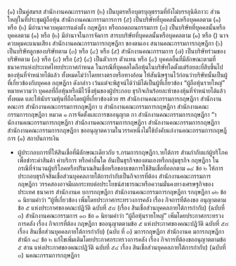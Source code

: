 (๑) เป็นคู่สมรส
สำนักงานคณะกรรมการ (๒) เป็นบุตรหรือบุตรบุญธรรมที่ยังไม่บรรลุนิติภาวะ
ส่วนใหญ่ในที่ประชุมผู้ถือหุ้น
สำนักงานคณะกรรมการการ
(๕) เป็นบริษัทที่บุคคลนั้นหรือบุคคลตาม (๑) หรือ (๒) มีอำนาจควบคุมการแต่งตั้ง กฤษฎีกา
หรือถอดถอนกรรมการ
(๓) เป็นบริษัทที่บุคคลนั้นหรือบุคคลตาม (๑) หรือ (๒) มีอำนาจในการจัดการ
สารบบริษัทที่บุคคลนั้นหรือบุคคลตาม (๑) หรือ () นาจควบคุมคะแนนเสียง
สํานักงานคณะกรรมการกฤษฎีกา
ของตนเอง
สนานคณะกรรมการกฤษฎีกา
(๖) เป็นบริษัทลูกของบริษัทตาม (๓) หรือ (๔) หรือ (๕)
สำนักงานคณะกรรมการ (๗) เป็นบริษัทร่วมของบริษัทตาม (๓) หรือ (๔) หรือ (๕)
(๔) เป็นตัวการ ตัวแทน หรือ
(๔) บุคคลอื่นที่มีลักษณะตามที่ธนาคารแห่งประเทศไทยประกาศกำหนด
ในกรณีที่บุคคลใดถือหุ้นในบริษัทใดตั้งแต่ร้อยละยี่สิบขึ้นไปของหุ้นที่จำหน่ายได้แล้ว
ทั้งหมดไม่ว่าโดยทางตรงหรือทางอ้อม ให้สันนิษฐานไว้ก่อนว่าบริษัทนั้นเป็นผู้ที่เกี่ยวข้องกับบุคคล กฤษฎีกา
ดังกล่าว เว้นแต่จะพิสูจน์ได้ว่ามิได้เป็นผู้ที่เกี่ยวข้อง
“ผู้ถือหุ้นรายใหญ่” หมายความว่า บุคคลที่ถือหุ้นหรือมีไว้ซึ่งหุ้นของผู้ประกอบ
ธุรกิจเกินร้อยละห้าของหุ้นที่จำหน่ายได้แล้วทั้งหมด และให้นับรวมหุ้นที่ถือโดยผู้ที่เกี่ยวข้องด้วย
m
สํานักงานคณะกรรมการกฤษฎีกา
สำนักงานคณะกร
สำนักงานคณะกรรมการกฤษฎีกา
บ
สํานักงานคณะกรรมการกฤษฎีกา
สํานักงานคณะกรรมการกฤษฎีกา
หมวด ๑
การจัดตั้งและการขออนุญาต กา
สํานักงานคณะกรรมการกฤษฎีกา
“านักงานคณะกรรมการกฤษฎีกา
สำนักงานคณะกรรมการกฤษฎีกา
สำนักงานคณะกรรมการกฤษฎีกา
สำนักงานคณะกรรมการกฤษฎีกา
ขออนุญาตความในวรรคหนึ่งไม่ใช้บังคับแก่งานคณะกรรมการกฤษฎีการ
(๑) สถาบันการเงิน
- ผู้ประกอบการที่ให้สินเชื่อที่มีลักษณะเดียวกับ ร.กรมการกฤษฎีกา.ายใต้การ
สำนกำกับแก่ผู้บริโภคเพื่อชำระค่าสินค้า ค่าบริการ หรือค่าอื่นใด อันเป็นธุรกิจของตนเองหรือกลุ่มธุรกิจ กฤษฎีกา
ในกรณีที่จํานวนผู้บริโภคหรือปริมาณสินเชื่อหรือขอบเขตการใช้สินเชื่อที่ออกตาม
๑๔
ข้อ ๒ ให้การประกอบธุรกิจสินเชื่อส่วนบุคคลภายใต้การกำกับเป็นกิจการที่ต้อง
สํานักงานคณะกรรมการกฤษฎีกา
วรรคสองอาจมีผลกระทบต่อประโยชน์สาธารณะหรือความมั่นคงทางเศรษฐกิจของประเทศ ธนาคาร
สํานักงานค
บการกฤษฎีกา
สำนักงานคณะกรรมการกฤษฎีกา
รกฤษฎีกา
๑๒ ข้อ ๑ นิยามคำว่า “ผู้ที่เกี่ยวข้อง เพิ่มโดยประกาศกระทรวงการคลัง เรื่อง กิจการที่ต้องขอ
อนุญาตตามข้อ ๕ แห่งประกาศของคณะปฏิวัติ ฉบับที่ ๕๘ (เรื่อง สินเชื่อส่วนบุคคลภายใต้การกำกับ) (ฉบับที่
๓)
สำนักงานคณะกรรมการ ๑๓ ข้อ ๑ นิยามคำว่า “ผู้ถือหุ้นรายใหญ่” เพิ่มโดยประกาศกระทรวงการคลัง เรื่อง กิจการที่ต้อง กฤษฎีกา
ขออนุญาตตามข้อ ๕ แห่งประกาศของคณะปฏิวัติ ฉบับที่ ๕๘ เรื่อง สินเชื่อส่วนบุคคลภายใต้การกำกับ) (ฉบับ
ที่ ๓)
มการกฤษฎีกา
สํานักงานค มการกฤษฎีกา
สํานัก
๑๔
ข้อ ๒ แก้ไขเพิ่มเติมโดยประกาศกระทรวงการคลัง เรื่อง กิจการที่ต้องขออนุญาตตามข้อ ๕
สาน แห่งประกาศของคณะปฏิวัติ ฉบับที่ ๕๔ เรื่อง สินเชื่อส่วนบุคคลภายใต้การกำกับ) (ฉบับที่ ๓) นคณะกรรมการกฤษฎีกา
